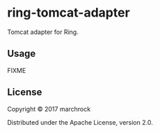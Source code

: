 # ring-tomcat-adapter

Tomcat adapter for Ring.

## Usage

FIXME

## License

Copyright © 2017 marchrock

Distributed under the Apache License, version 2.0.
